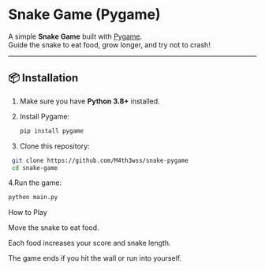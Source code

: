# Snake Game (Pygame)

A simple **Snake Game** built with [Pygame](https://www.pygame.org/).  
Guide the snake to eat food, grow longer, and try not to crash!

---

## 📦 Installation

1. Make sure you have **Python 3.8+** installed.
2. Install Pygame:

   ```bash
   pip install pygame
3. Clone this repository:
  ```bash
   git clone https://github.com/M4th3wss/snake-pygame
   cd snake-game
 ```
4.Run the game:
 ```bash
python main.py
```
How to Play

Move the snake to eat food.

Each food increases your score and snake length.

The game ends if you hit the wall or run into yourself.
